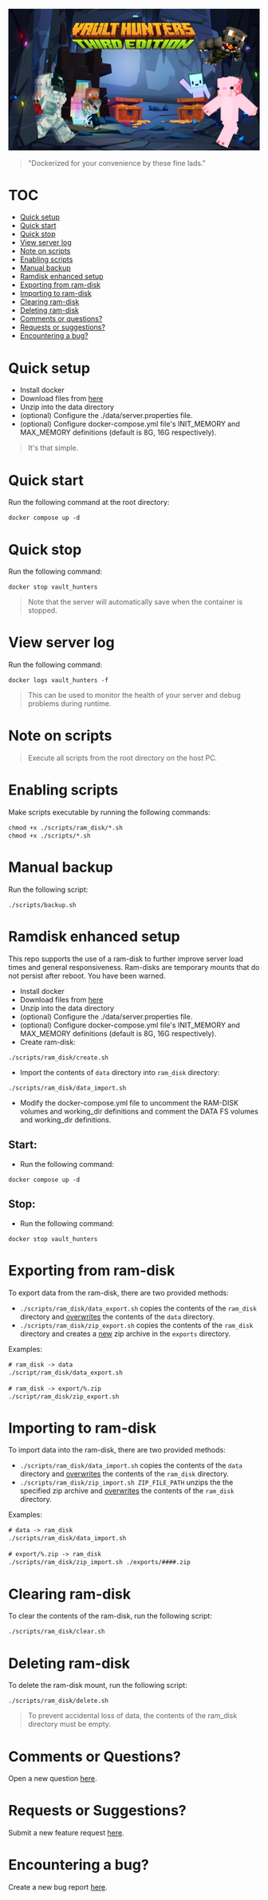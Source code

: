 ![splash](docs/splash.png)

> "Dockerized for your convenience by these fine lads."

# TOC

- [Quick setup](#quick-setup)
- [Quick start](#quick-start)
- [Quick stop](#quick-stop)
- [View server log](#view-server-log)
- [Note on scripts](#note-on-scripts)
- [Enabling scripts](#enabling-scripts)
- [Manual backup](#manual-backup)
- [Ramdisk enhanced setup](#ramdisk-enhanced-setup)
- [Exporting from ram-disk](#exporting-from-ram-disk)
- [Importing to ram-disk](#importing-to-ram-disk)
- [Clearing ram-disk](#clearing-ram-disk)
- [Deleting ram-disk](#deleting-ram-disk)
- [Comments or questions?](#comments-or-questions)
- [Requests or suggestions?](#requests-or-suggestions)
- [Encountering a bug?](#encountering-a-bug)

# Quick setup

- Install docker
- Download files from [here](https://www.curseforge.com/minecraft/modpacks/vault-hunters-1-18-2/files/4516817)
- Unzip into the data directory
- (optional) Configure the ./data/server.properties file.
- (optional) Configure docker-compose.yml file's INIT_MEMORY and MAX_MEMORY definitions (default is 8G, 16G respectively).

> It's that simple.

# Quick start

Run the following command at the root directory:

```
docker compose up -d
```

# Quick stop

Run the following command:

```
docker stop vault_hunters
```

> Note that the server will automatically save when the container is stopped.

# View server log

Run the following command:

```
docker logs vault_hunters -f
```

> This can be used to monitor the health of your server and debug problems during runtime.

# Note on scripts

> Execute all scripts from the root directory on the host PC.

# Enabling scripts

Make scripts executable by running the following commands:

```
chmod +x ./scripts/ram_disk/*.sh
chmod +x ./scripts/*.sh
```

# Manual backup

Run the following script:

```
./scripts/backup.sh
```

# Ramdisk enhanced setup

This repo supports the use of a ram-disk to further improve server load times and general responsiveness. Ram-disks are temporary mounts that do not persist after reboot. You have been warned.

- Install docker
- Download files from [here](https://www.curseforge.com/minecraft/modpacks/vault-hunters-1-18-2/files/4516817)
- Unzip into the data directory
- (optional) Configure the ./data/server.properties file.
- (optional) Configure docker-compose.yml file's INIT_MEMORY and MAX_MEMORY definitions (default is 8G, 16G respectively).
- Create ram-disk:

```
./scripts/ram_disk/create.sh
```

- Import the contents of `data` directory into `ram_disk` directory:

```
./scripts/ram_disk/data_import.sh
```

- Modify the docker-compose.yml file to uncomment the RAM-DISK volumes and working_dir definitions and comment the DATA FS volumes and working_dir definitions.

## Start:

- Run the following command:

```
docker compose up -d
```

## Stop:

- Run the following command:

```
docker stop vault_hunters
```

# Exporting from ram-disk

To export data from the ram-disk, there are two provided methods:

- `./scripts/ram_disk/data_export.sh` copies the contents of the `ram_disk` directory and <u>overwrites</u> the contents of the `data` directory.
- `./scripts/ram_disk/zip_export.sh` copies the contents of the `ram_disk` directory and creates a <u>new</u> zip archive in the `exports` directory.

Examples:

```
# ram_disk -> data
./script/ram_disk/data_export.sh

# ram_disk -> export/%.zip
./script/ram_disk/zip_export.sh
```

# Importing to ram-disk

To import data into the ram-disk, there are two provided methods:

- `./scripts/ram_disk/data_import.sh` copies the contents of the `data` directory and <u>overwrites</u> the contents of the `ram_disk` directory.
- `./scripts/ram_disk/zip_import.sh ZIP_FILE_PATH` unzips the the specified zip archive and <u>overwrites</u> the contents of the  `ram_disk` directory.

Examples:

```
# data -> ram_disk
./scripts/ram_disk/data_import.sh

# export/%.zip -> ram_disk
./scripts/ram_disk/zip_import.sh ./exports/####.zip
```

# Clearing ram-disk

To clear the contents of the ram-disk, run the following script:

```
./scripts/ram_disk/clear.sh
```

# Deleting ram-disk

To delete the ram-disk mount, run the following script:

```
./scripts/ram_disk/delete.sh
```

> To prevent accidental loss of data, the contents of the ram_disk directory must be empty.

# Comments or Questions?

Open a new question [here](https://github.com/ramity/vault-hunters-3/issues/new?assignees=ramity&labels=question).

# Requests or Suggestions?

Submit a new feature request [here](https://github.com/ramity/vault-hunters-3/issues/new?assignees=ramity&labels=enhancement).

# Encountering a bug?

Create a new bug report [here](https://github.com/ramity/vault-hunters-3/issues/new?assignees=ramity&labels=bug).
